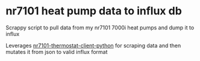 # nr7101 heat pump data to influx db

Scrappy script to pull data from my nr7101 7000i heat pumps and dump it to influx

Leverages [nr7101-thermostat-client-python](https://github.com/nr7101-thermostat/nr7101-thermostat-client-python) for scraping data and then mutates it from json to valid influx format